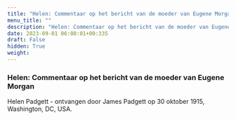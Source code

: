 ```yaml
---
title: "Helen: Commentaar op het bericht van de moeder van Eugene Morgan"
menu_title: ""
description: "Helen: Commentaar op het bericht van de moeder van Eugene Morgan"
date: 2023-09-01 06:00:01+00:335
draft: False
hidden: True
weight:
---
```

### Helen: Commentaar op het bericht van de moeder van Eugene Morgan

Helen Padgett - ontvangen door James Padgett op 30 oktober 1915, Washington, DC, USA.
